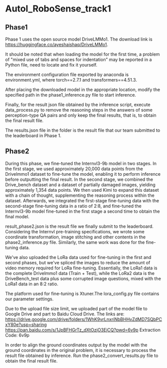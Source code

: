 # Autol_RoboSense_track1
## Phase1
Phase 1 uses the open source model DriveLMMo1.
The download link is https://huggingface.co/ayeshaishaq/DriveLMMo1.
  
It should be noted that when loading the model for the first time, a problem of "mixed use of tabs and spaces for indentation" may be reported in a Python file, need to locate and fix it yourself.  

The environment configuration file exported by anaconda is environment.yml, where torch==2.7.1 and transformers==4.51.3.

After placing the downloaded model in the appropriate location, modify the specified path in the phase1_inference.py file to start inference.  

Finally, for the result json file obtained by the inference script, execute data_process.py to remove the reasoning steps in the answers of some perception-type QA pairs and only keep the final results, that is, to obtain the final result file.  

The results.json file in the folder is the result file that our team submitted to the leaderboard in Phase 1.

## Phase2
During this phase, we fine-tuned the Internvl3-9b model in two stages. In the first stage, we used approximately 20,000 data points from the Drivelmmo1 dataset to fine-tune the model, enabling it to perform inference before outputting the final result. In the second stage, we combined the Drive_bench dataset and a dataset of partially damaged images, yielding approximately 1,354 data points. We then used Kimi to expand this dataset with a chain of thought, supplementing the reasoning process within the dataset. Afterwards, we integrated the first-stage fine-tuning data with the second-stage fine-tuning data in a ratio of 2:8, and fine-tuned the Internvl3-9b model fine-tuned in the first stage a second time to obtain the final model.  

result_phase2.json is the result file we finally submit to the leaderboard.  
Considering the Internvl pre-training specifications, we wrote some coordinate transformation, image stitching and other contents in the phase2_inference.py file. Similarly, the same work was done for the fine-tuning data.  

We've also uploaded the LoRa data used for fine-tuning in the first and second phases, but we've spliced ​​the images to reduce the amount of video memory required for LoRa fine-tuning. Essentially, the LoRa1 data is the complete Drivelmmo1 data (Train + Test), while the LoRa2 data is the DriveBench_test data plus some corrupted image questions, mixed with the LoRa1 data in an 8:2 ratio.  

The platform used for fine-tuning is Xtuner.The lora_config.py file contains our parameter settings.  

Due to the upload file size limit, we uploaded part of the model file to Google Drive and part to Baidu Cloud Drive. The links are:  
https://drive.google.com/drive/folders/1WhK9vrLnxriNbBHHvZdMD7SQbPCxY80e?usp=sharing  
https://pan.baidu.com/s/1JpBFHGrTz_dXtOzjO3EjCQ?pwd=6v9p Extraction Code: 6v9p

In order to align the ground coordinates output by the model with the ground coordinates in the original problem, it is necessary to process the result file obtained by inference. Run the phase2_convert_results.py file to obtain the final result file.


